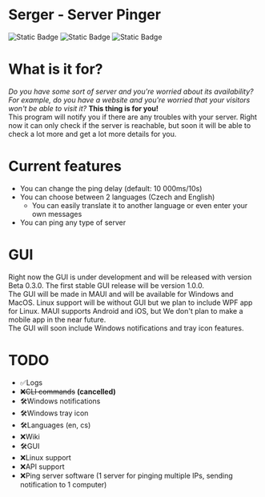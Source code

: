 # Serger - Server Pinger

![Static Badge](https://img.shields.io/badge/Language-C%23-blue)
![Static Badge](https://img.shields.io/badge/License-Custom-green)
![Static Badge](https://img.shields.io/badge/Version-Beta%200.2.0-purple)

<h1>What is it for?</h1>
<i>Do you have some sort of server and you're worried about its availability? For example, do you have a website and you're worried that your visitors won't be able to visit it?</i>
<b>This thing is for you!</b><br>
This program will notify you if there are any troubles with your server. Right now it can only check if the server is reachable, but soon it will be able to check a lot more and get a lot more details for you.

<h1>Current features</h1>

- You can change the ping delay (default: 10 000ms/10s)
- You can choose between 2 languages (Czech and English)
    - You can easily translate it to another language or even enter your own messages
- You can ping any type of server

<h1>GUI</h1>
Right now the GUI is under development and will be released with version Beta 0.3.0. The first stable GUI release will be version 1.0.0.
<br>
The GUI will be made in MAUI and will be available for Windows and MacOS. Linux support will be without GUI but we plan to include WPF app for Linux. MAUI supports Android and iOS, but We don't plan to make a mobile app in the near future.
<br>
The GUI will soon include Windows notifications and tray icon features.

# TODO
- ✅Logs
- ~~❌CLI commands~~ **(cancelled)**
- 🛠️Windows notifications
- 🛠️Windows tray icon
- 🛠️Languages (en, cs)
- ❌Wiki
- 🛠️️️GUI
- ❌Linux support
- ❌API support
- ❌Ping server software (1 server for pinging multiple IPs, sending notification to 1 computer)
